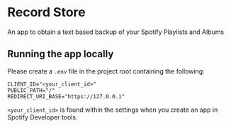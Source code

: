 # Record Store

An app to obtain a text based backup of your Spotify Playlists and Albums

## Running the app locally

Please create a `.env` file in the project root containing the following:

```
CLIENT_ID="<your_client_id>"
PUBLIC_PATH="/"
REDIRECT_URI_BASE="https://127.0.0.1"
```

`<your_client_id>` is found within the settings when you create an app in Spotify Developer tools.

